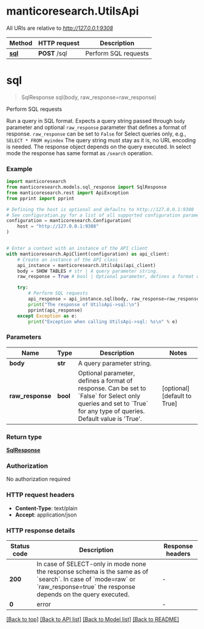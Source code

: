# manticoresearch.UtilsApi

All URIs are relative to *http://127.0.0.1:9308*

Method | HTTP request | Description
------------- | ------------- | -------------
[**sql**](UtilsApi.md#sql) | **POST** /sql | Perform SQL requests


# **sql**
> SqlResponse sql(body, raw_response=raw_response)

Perform SQL requests

Run a query in SQL format. Expects a query string passed through `body` parameter and optional `raw_response` parameter that defines a format of response. `raw_response` can be set to `False` for Select queries only, e.g., `SELECT * FROM myindex` The query string must stay as it is, no URL encoding is needed. The response object depends on the query executed. In select mode the response has same format as `/search` operation. 

### Example


```python
import manticoresearch
from manticoresearch.models.sql_response import SqlResponse
from manticoresearch.rest import ApiException
from pprint import pprint

# Defining the host is optional and defaults to http://127.0.0.1:9308
# See configuration.py for a list of all supported configuration parameters.
configuration = manticoresearch.Configuration(
    host = "http://127.0.0.1:9308"
)


# Enter a context with an instance of the API client
with manticoresearch.ApiClient(configuration) as api_client:
    # Create an instance of the API class
    api_instance = manticoresearch.UtilsApi(api_client)
    body = SHOW TABLES # str | A query parameter string. 
    raw_response = True # bool | Optional parameter, defines a format of response. Can be set to `False` for Select only queries and set to `True` for any type of queries. Default value is 'True'.  (optional) (default to True)

    try:
        # Perform SQL requests
        api_response = api_instance.sql(body, raw_response=raw_response)
        print("The response of UtilsApi->sql:\n")
        pprint(api_response)
    except Exception as e:
        print("Exception when calling UtilsApi->sql: %s\n" % e)
```



### Parameters


Name | Type | Description  | Notes
------------- | ------------- | ------------- | -------------
 **body** | **str**| A query parameter string.  | 
 **raw_response** | **bool**| Optional parameter, defines a format of response. Can be set to &#x60;False&#x60; for Select only queries and set to &#x60;True&#x60; for any type of queries. Default value is &#39;True&#39;.  | [optional] [default to True]

### Return type

[**SqlResponse**](SqlResponse.md)

### Authorization

No authorization required

### HTTP request headers

 - **Content-Type**: text/plain
 - **Accept**: application/json

### HTTP response details

| Status code | Description | Response headers |
|-------------|-------------|------------------|
**200** | In case of SELECT-only in mode none the response schema is the same as of &#x60;search&#x60;. In case of &#x60;mode&#x3D;raw&#x60; or &#x60;raw_response&#x3D;true&#x60; the response depends on the query executed.  |  -  |
**0** | error |  -  |

[[Back to top]](#) [[Back to API list]](../README.md#documentation-for-api-endpoints) [[Back to Model list]](../README.md#documentation-for-models) [[Back to README]](../README.md)

